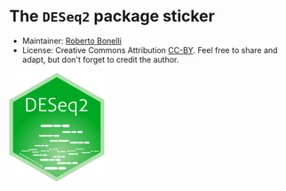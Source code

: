 # The `DESeq2` package sticker

* Maintainer: [Roberto Bonelli](https://github.com/Robbie90/)
* License: Creative Commons Attribution
[CC-BY](https://creativecommons.org/licenses/by/2.0/). Feel free to
share and adapt, but don't forget to credit the author.

<img src=DESeq2.png height="200">